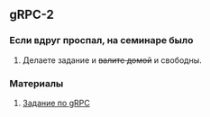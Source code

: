 ## gRPC-2

### Если вдруг проспал, на семинаре было
1. Делаете задание и ~~валите домой~~ и свободны.

### Материалы
1. [Задание по gRPC](https://docs.google.com/document/d/1PkzLUJG6FIoF85bfXfBs0VUiAr-Osc_mEhqw-MpsNPk/edit)